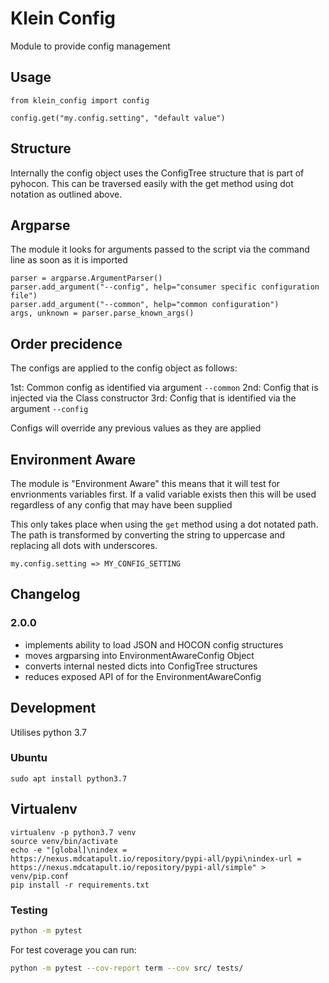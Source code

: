 # Klein Config

Module to provide config management

## Usage

```
from klein_config import config

config.get("my.config.setting", "default value")
```

## Structure

Internally the config object uses the ConfigTree structure that is part of pyhocon. This can be traversed easily with the get method using dot notation as outlined above.

## Argparse

The module it looks for arguments passed to the script via the command line as soon as it is imported

```
parser = argparse.ArgumentParser()
parser.add_argument("--config", help="consumer specific configuration file")
parser.add_argument("--common", help="common configuration")
args, unknown = parser.parse_known_args()
```

## Order precidence

The configs are applied to the config object as follows: 

1st: Common config as identified via argument `--common`
2nd: Config that is injected via the Class constructor
3rd: Config that is identified via the argument `--config`

Configs will override any previous values as they are applied

## Environment Aware

The module is "Environment Aware" this means that it will test for envrionments variables first. If a valid variable exists then this will be used regardless of any config that may have been supplied

This only takes place when using the `get` method using a  dot notated path. The path is transformed by converting the string to uppercase and replacing all dots with underscores.

```
my.config.setting => MY_CONFIG_SETTING
```

## Changelog

### 2.0.0

* implements ability to load JSON and HOCON config structures
* moves argparsing into EnvironmentAwareConfig Object
* converts internal nested dicts into ConfigTree structures
* reduces exposed API of for the EnvironmentAwareConfig


## Development


Utilises python 3.7

### Ubuntu

```
sudo apt install python3.7
```

## Virtualenv

```
virtualenv -p python3.7 venv
source venv/bin/activate
echo -e "[global]\nindex = https://nexus.mdcatapult.io/repository/pypi-all/pypi\nindex-url = https://nexus.mdcatapult.io/repository/pypi-all/simple" > venv/pip.conf
pip install -r requirements.txt
```

### Testing
```bash
python -m pytest
```
For test coverage you can run:
```bash
python -m pytest --cov-report term --cov src/ tests/
```